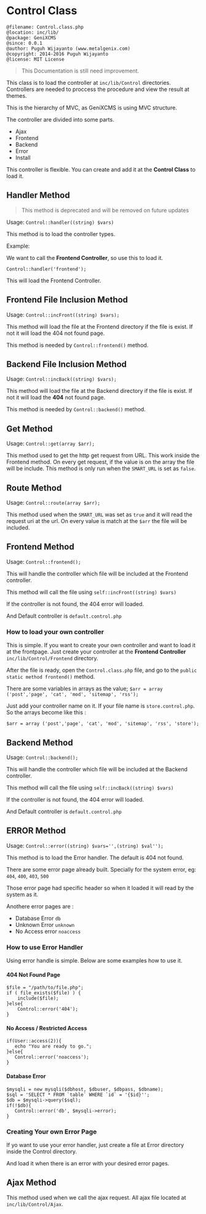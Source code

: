 # Control Class

```
@filename: Control.class.php
@location: inc/lib/
@package: GeniXCMS
@since: 0.0.1
@author: Puguh Wijayanto (www.metalgenix.com)
@copyright: 2014-2016 Puguh Wijayanto
@license: MIT License
```

> This Documentation is still need improvement.

This class is to load the controller at `inc/lib/Control` directories. Controllers are needed to proccess the procedure and view the result at themes. 

This is the hierarchy of MVC, as GeniXCMS is using MVC structure. 

The controller are divided into some parts.

- Ajax
- Frontend
- Backend
- Error
- Install

This controller is flexible. You can create and add it at the **Control Class** to load it. 

## Handler Method

> This method is deprecated and will be removed on future updates

Usage: `Control::handler((string) $vars)`

This method is to load the controller types.

Example: 

We want to call the **Frontend Controller**, so use this to load it. 

`Control::handler('frontend');`

This will load the Frontend Controller.

## Frontend File Inclusion Method

Usage: `Control::incFront((string) $vars);`

This method will load the file at the Frontend directory if the file is exist. If not it will load the 404 not found page. 

This method is needed by `Control::frontend()` method. 



## Backend File Inclusion Method

Usage: `Control::incBack((string) $vars);`

This method will load the file at the Backend directory if the file is exist. If not it will load the **404** not found page. 

This method is needed by `Control::backend()` method. 

## Get Method 

Usage: `Control::get(array $arr);`

This method used to get the http get request from URL. This work inside the Frontend method. On every get request, if the value is on the array the file will be include. This method is only run when the `SMART_URL` is set as `false`.

## Route Method

Usage: `Control::route(array $arr);`

This method used when the `SMART_URL` was set as `true` and it will read the request uri at the url. On every value is match at the `$arr` the file will be included.


## Frontend Method

Usage: `Control::frontend();`

This will handle the controller which file will be included at the Frontend controller.

This method will call the file using `self::incFront((string) $vars)`

If the controller is not found, the 404 error will loaded.

And Default controller is `default.control.php`


### How to load your own controller

This is simple. If you want to create your own controller and want to load it at the frontpage. Just create your controller at the **Frontend Controller** `inc/lib/Control/Frontend` directory. 

After the file is ready, open the `Control.class.php` file, and go to the `public static method frontend()` method. 

There are some variables in arrays as the value; 
`$arr = array ('post','page', 'cat', 'mod', 'sitemap', 'rss');`

Just add your controller name on it. If your file name is `store.control.php`. So the arrays become like this :

`$arr = array ('post','page', 'cat', 'mod', 'sitemap', 'rss', 'store');`


## Backend Method

Usage: `Control::backend();`

This will handle the controller which file will be included at the Backend controller.

This method will call the file using `self::incBack((string) $vars)`

If the controller is not found, the 404 error will loaded.

And Default controller is `default.control.php`



## ERROR Method

Usage: `Control::error((string) $vars='',(string) $val'');`


This method is to load the Error handler. The default is 404 not found. 

There are some error page already built. Specially for the system error, eg: `404`, `400`, `403`, `500`

Those error page had specific header so when it loaded it will read by the system as it.

Anothere error pages are : 

- Database Error `db`
- Unknown Error `unknown`
- No Access error `noaccess`

### How to use Error Handler

Using error handle is simple. Below are some examples how to use it.

#### 404 Not Found Page
```
$file = "/path/to/file.php";
if ( file_exists($file) ) {
    include($file);
}else{
    Control::error('404');
}
```


#### No Access / Restricted Access

```
if(User::access(2)){
   echo "You are ready to go.";
}else{
   Control::error('noaccess');
}
```


#### Database Error 

```
$mysqli = new mysqli($dbhost, $dbuser, $dbpass, $dbname);
$sql = 'SELECT * FROM `table` WHERE `id` = '{$id}'';
$db = $mysqli->query($sql);
if(!$db){
   Control::error('db', $mysqli->error);
}
```



### Creating Your own Error Page

If yo want to use your error handler, just create a file at Error directory inside the Control directory.

And load it when there is an error with your desired error pages.


## Ajax Method

This method used when we call the ajax request. All ajax file located at `inc/lib/Control/Ajax`. 

